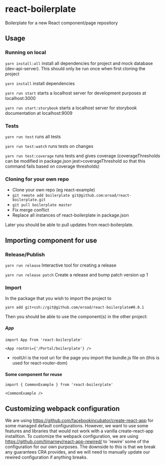 # react-boilerplate

Boilerplate for a new React component/page repository

## Usage

### Running on local

`yarn install:all` install all dependencies for project and mock database (dev-api-server). This should only be run once when first cloning the project

`yarn install` install dependencies

`yarn run start` starts a localhost server for development purposes at localhost:3000

`yarn run start:storybook` starts a localhost server for storybook documentation at localhost:9009


### Tests
`yarn run test` runs all tests

`yarn run test:watch` runs tests on changes

`yarn run test:coverage` runs tests and gives coverage (coverageThresholds can be modified in package.json jest>coverageThreshold so that this command fails based on coverage thresholds)


### Cloning for your own repo

* Clone your own repo (eg react-example)
* `git remote add boilerplate git@github.com:eroad/react-boilerplate.git`
* `git pull boilerplate master`
* Fix merge conflict
* Replace all instances of react-boilerplate in package.json

Later you should be able to pull updates from react-boilerplate.

## Importing component for use

### Release/Publish

`yarn run release` Interactive tool for creating a release

`yarn run release patch` Create a release and bump patch version up 1

### Import

In the package that you wish to import the project to

`yarn add git+ssh://git@github.com/eroad/react-boilerplate#0.0.1`


Then you should be able to use the component(s) in the other project:

##### App

`import App from 'react-boilerplate'`

`<App rootUri={'/Portal/boilerplate'} />`

* rootUri is the root uri for the page you import the bundle.js file on (this is used for react-router-dom)

#### Some component for reuse

`import { CommonExample } from 'react-boilerplate'`

`<CommonExample />`



## Customizing webpack configuration

We are using https://github.com/facebookincubator/create-react-app for some managed default configurations. However, we want to use some features and libraries that would not work with a vanilla create-react-app installtion. To customize the webpack configuration, we are using https://github.com/timarney/react-app-rewired/ to 'rewire' some of the configuration for our own purposes. The downside to this is that we break any guarantees CRA provides, and we will need to manually update our rewired configuration if anything breaks.